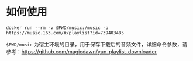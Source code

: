 # 如何使用

`docker run --rm -v $PWD/music:/music -p https://music.163.com/#/playlist?id=739403485`

`$PWD/music` 为宿主环境的目录，用于保存下载后的音频文件，详细命令参数，请参考：https://github.com/magicdawn/yun-playlist-downloader
